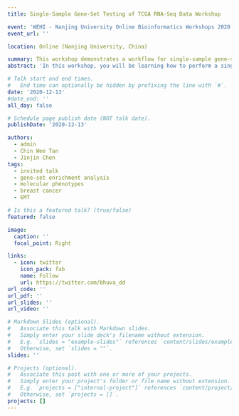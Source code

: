 ```yaml
---
title: Single-Sample Gene-Set Testing of TCGA RNA-Seq Data Workshop

event: 'WEHI - Nanjing University Online Bioinformatics Workshops 2020'
event_url: ''

location: Online (Nanjing University, China)

summary: This workshop demonstrates a workflow for single-sample gene-set enrichment analysis.
abstract: 'In this workshop, you will be learning how to perform a single sample gene set analysis of transcriptomic data from cancer patients. You will learn how to programmatically access and process the rich transcriptomic data provided by The Cancer Genome Atlas (TCGA). These data will then be used to perform a single-sample, patient-specific gene set analysis using the tools and visualisations in the singscore R/Bioconductor package. You will learn how to plot and interpret diagnostic plots and results from a single-sample gene set analysis. This workshop is aimed at biologists interested in learning how to perform single-sample gene set analysis of transcriptomic data. The material we will be covering is available at https://f1000research.com/articles/8-776. A Chinese translation of this workshop can be found at https://bioconductor.org/packages/release/workflows/vignettes/SingscoreAMLMutations/inst/doc/workflow_transcriptional_mut_sig_chinese.html.'

# Talk start and end times.
#   End time can optionally be hidden by prefixing the line with `#`.
date: '2020-12-13'
#date_end: ''
all_day: false

# Schedule page publish date (NOT talk date).
publishDate: '2020-12-13'

authors:
  - admin
  - Chin Wee Tan
  - Jinjin Chen
tags:
  - invited talk
  - gene-set enrichment analysis
  - molecular phenotypes
  - breast cancer
  - EMT

# Is this a featured talk? (true/false)
featured: false

image:
  caption: ''
  focal_point: Right

links:
  - icon: twitter
    icon_pack: fab
    name: Follow
    url: https://twitter.com/bhuva_dd
url_code: ''
url_pdf: ''
url_slides: ''
url_video: ''

# Markdown Slides (optional).
#   Associate this talk with Markdown slides.
#   Simply enter your slide deck's filename without extension.
#   E.g. `slides = "example-slides"` references `content/slides/example-slides.md`.
#   Otherwise, set `slides = ""`.
slides: ''

# Projects (optional).
#   Associate this post with one or more of your projects.
#   Simply enter your project's folder or file name without extension.
#   E.g. `projects = ["internal-project"]` references `content/project/deep-learning/index.md`.
#   Otherwise, set `projects = []`.
projects: []
---
```

